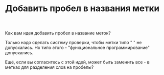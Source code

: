 ﻿---
title: "Добавить пробел в названия метки"
se.owner.user_id: 598883
se.owner.display_name: "Матвей Жуковский"
se.owner.link: "https://ru.meta.stackoverflow.com/users/598883/%d0%9c%d0%b0%d1%82%d0%b2%d0%b5%d0%b9-%d0%96%d1%83%d0%ba%d0%be%d0%b2%d1%81%d0%ba%d0%b8%d0%b9"
se.link: "https://ru.meta.stackoverflow.com/questions/14324/%d0%94%d0%be%d0%b1%d0%b0%d0%b2%d0%b8%d1%82%d1%8c-%d0%bf%d1%80%d0%be%d0%b1%d0%b5%d0%bb-%d0%b2-%d0%bd%d0%b0%d0%b7%d0%b2%d0%b0%d0%bd%d0%b8%d1%8f-%d0%bc%d0%b5%d1%82%d0%ba%d0%b8"
se.question_id: 14324
se.post_type: question
---
<p>Как вам идея добавить пробел в название меток?</p>
<p>Только надо сделать систему проверки, чтобы метки типо &quot; &quot; не допускались. Но типо этого - &quot;функциональное программирование&quot; допускались.</p>
<p>Ещё, если вы согласитесь с этой идей, может быть заменить все - в метках для разделения слов на пробелы?</p>
